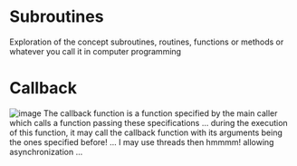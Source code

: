 # Subroutines
Exploration of the concept subroutines, routines, functions or methods or whatever you call it in computer programming
# Callback
![image](https://github.com/user-attachments/assets/b0f959f4-d45f-45e1-8b2d-b07aa9f7f52b)
The callback function is a function specified by the main caller which calls a function passing these specifications
... during the execution of this function, it may call the callback function with its arguments being the ones specified before!
... I may use threads then hmmmm! allowing asynchronization
... 
